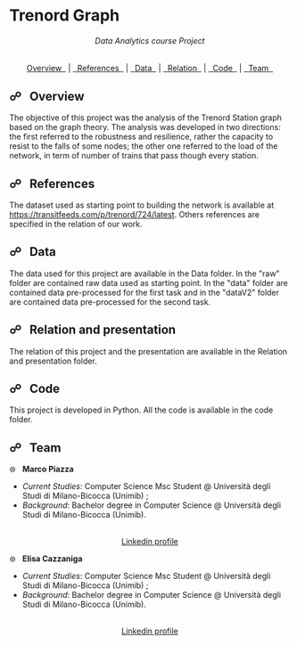 # Trenord Graph

<div align = "center">
  <h6>Data Analytics course Project</h6>

  <a href="#overview">Overview &nbsp;</a> |
  <a href="#references">&nbsp; References &nbsp;</a> |
  <a href="#data">&nbsp; Data &nbsp;</a> |
  <a href="#relation">&nbsp; Relation &nbsp;</a> |
  <a href="#code">&nbsp; Code &nbsp;</a> |
  <a href="#team">&nbsp; Team &nbsp;</a>
</div>

<a name="overview"></a>
## &#9741; &nbsp; Overview

The objective of this project was the analysis of the Trenord Station graph based on the graph theory. The analysis was developed in two directions: the first referred to the robustness and resilience, rather the capacity to resist to the falls of some nodes; the other one referred to the load of the network, in term of number of trains that pass though every station.  

<a name="references"></a>
## &#9741; &nbsp; References
The dataset used as starting point to building the network is available at https://transitfeeds.com/p/trenord/724/latest. Others references are specified in the relation of our work. 

<a name="data"></a>
## &#9741; &nbsp; Data
The data used for this project are available in the Data folder. In the "raw" folder are contained raw data used as starting point. In the "data" folder are contained data pre-processed for the first task and in the "dataV2" folder are contained data pre-processed for the second task. 

<a name="relation"></a>
## &#9741; &nbsp; Relation and presentation
The relation of this project and the presentation are available in the Relation and presentation folder.

<a name="code"></a>
## &#9741; &nbsp; Code
This project is developed in Python. All the code is available in the code folder.

<a name="team"></a>
## &#9741; &nbsp; Team

&#8860; &nbsp; **Marco Piazza** 

- *Current Studies*: Computer Science Msc Student @ Università degli Studi di Milano-Bicocca (Unimib) ;
- *Background*: Bachelor degree in Computer Science @ Università degli Studi di Milano-Bicocca (Unimib).
<br>

<div align = "center">
  <a href = "https://www.linkedin.com/in/marco-piazza-/">Linkedin profile</a>
</div>

&#8860; &nbsp; **Elisa Cazzaniga**

- *Current Studies*: Computer Science Msc Student @ Università degli Studi di Milano-Bicocca (Unimib) ;
- *Background*: Bachelor degree in Computer Science @ Università degli Studi di Milano-Bicocca (Unimib).
<br>

<div align = "center">
  <a href = "/">Linkedin profile </a>
</div>

